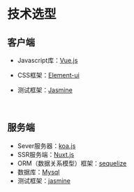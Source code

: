 # 技术选型

## 客户端

- Javascript库：[Vue.js](http://element-cn.eleme.io/#/zh-CN/guide/design)
- CSS框架：[Element-ui](http://element-cn.eleme.io/#/zh-CN/guide/design)
- 测试框架：[Jasmine](https://jasmine.github.io/pages/getting_started.html)


  ​

## 服务端

- Sever服务器：[koa.js](https://expressjs.com/en/starter/installing.html)
- SSR服务端：[Nuxt.js](https://zh.nuxtjs.org/)
- ORM（数据关系模型）框架：[sequelize](http://docs.sequelizejs.com/)
- 数据库：[Mysql](https://www.mysql.com/)
- 测试框架：[jasmine](https://jasmine.github.io/pages/getting_started.html)


